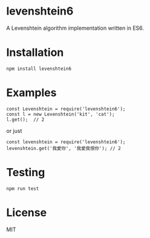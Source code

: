 # levenshtein6
A Levenshtein algorithm implementation written in ES6.

# Installation
```
npm install levenshtein6
```

# Examples
```
const Levenshtein = require('levenshtein6');
const l = new Levenshtein('kit', 'cat');
l.get();  // 2
```
or just
```
const levenshtein = require('levenshtein6');
levenshtein.get('我愛你', '我愛我恨你'); // 2
```

# Testing
```
npm run test
```

# License
MIT
